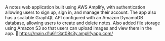 A notes web application built using AWS Amplify, with authentication allowing users to sign up, sign in, and manage their account. The app also has a scalable GraphQL API configured with an Amazon DynamoDB database, allowing users to create and delete notes. Also added file storage using Amazon S3 so that users can upload images and view them in the app. 🎯
https://main.d1u61r3at08s3y.amplifyapp.com/

